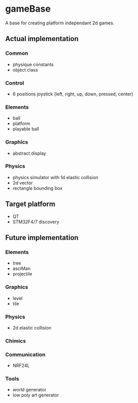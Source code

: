 # gameBase
A base for creating platform independant 2d games. 

## Actual implementation
### Common
- physique constants
- object class 
### Control
- 6 positions joystick (left, right, up, down, pressed, center)
### Elements
- ball 
- platform
- playable ball
### Graphics
- abstract display
### Physics
- physics simulator with 1d elastic collision
- 2d vector
- rectangle bounding box

## Target platform
- QT
- STM32F4/7 discovery

## Future implementation
### Elements
- tree
- asciMan
- projectile
### Graphics
- level
- tile
### Physics
- 2d elastic collision
### Chimics
### Communication
- NRF24L
### Tools
- world generator
- low poly art generator

